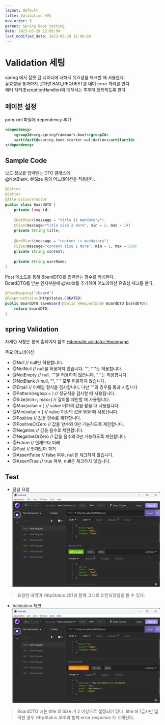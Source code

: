 ```yaml
---
layout: default
title: Validation 세팅
nav_order: 3
parent: Spring Boot Setting
date: 2023-03-29 12:00:00
last_modified_date: 2023-03-29 12:00:00
---
```



# Validation 세팅 #   
spring 에서 잘못 된 데이터에 대해서 유효성을 체크할 때 사용한다.    
유효성을 통과하지 못하면 BAD_REQUEST를 내며 error 처리를 한다.   
에러 처리(ExceptionHandler)에 대해서는 추후에 정리하도록 한다.    


## 메이븐 설정 ##  

pom.xml 파일에 dependency 추가
```xml
<dependency> 
	<groupId>org.springframework.boot</groupId> 
	<artifactId>spring-boot-starter-validation</artifactId> 
</dependency>
```

## Sample Code ##

보드 정보를 입력받는 DTO 클래스에   
@NotBlank, @Size 등의 어노테이션을 적용한다.    
```java
@Getter
@Setter
@AllArgsConstructor
public class BoardDTO {
    private long id;

	@NotBlank(message = "title is mandatory")
    @Size(message="title size 2 more", min = 2, max = 14)
    private String title;

	@NotBlank(message = "content is mandatory")
    @Size(message="content size 1 more", min = 1, max = 500)
    private String content;

    private String userName;
}
```

Post 메소드를 통해 BoardDTO를 입력받는 함수를 작성한다.   
BoardDTO를 받는 인자부분에 @Valid를 추가하여 어노테이션 유효성 체크를 한다.    
```java
@PostMapping("/board")
@ResponseStatus(HttpStatus.CREATED)
public BoardDTO saveBoard(@Valid @RequestBody BoardDTO boardDTO){
	return boardDTO;
}
```

## spring Validation ##
자세한 사항은 롬복 홈페이지 참조 [Hibernate validator Homepage](hhttps://docs.jboss.org/hibernate/validator/8.0/reference/en-US/html_single/#validator-gettingstartedttps://projectlombok.org/ "Hibernate validator Homepage")     

주요 어노테이션    
* @Null  // null만 혀용합니다.
* @NotNull  // null을 허용하지 않습니다. "", " "는 허용합니다.
* @NotEmpty  // null, ""을 허용하지 않습니다. " "는 허용합니다.
* @NotBlank  // null, "", " " 모두 허용하지 않습니다.
* @Email  // 이메일 형식을 검사합니다. 다만 ""의 경우를 통과 시킵니다
* @Pattern(regexp = )  // 정규식을 검사할 때 사용됩니다.
* @Size(min=, max=)  // 길이를 제한할 때 사용됩니다.
* @Max(value = )  // value 이하의 값을 받을 때 사용됩니다.
* @Min(value = )  // value 이상의 값을 받을 때 사용됩니다.
* @Positive  // 값을 양수로 제한합니다.
* @PositiveOrZero  // 값을 양수와 0만 가능하도록 제한합니다.
* @Negative  // 값을 음수로 제한합니다.
* @NegativeOrZero  // 값을 음수와 0만 가능하도록 제한합니다.
* @Future  // 현재보다 미래
* @Past  // 현재보다 과거
* @AssertFalse  // false 여부, null은 체크하지 않습니다.
* @AssertTrue  // true 여부, null은 체크하지 않습니다.

## Test ##
* 정상 요청
![validation test](../image/SpringBootSetting/validation1.png)   
> 요청한 내역이 HttpStatus 201과 함께 그대로 리턴되었음을 볼 수 있다. 

* Validation 체크   
![validation error test](../image/SpringBootSetting/validation2.png)   
> BoardDTO 에는 title 의 Size 가 2 이상으로 설정되어 있다. 
> title 에 1글자만 입력한 경우 HttpStatus 400과 함께 error response 가 오게된다.    